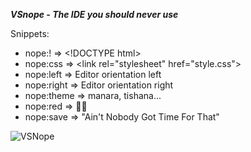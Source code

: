 ***VSnope - The IDE you should never use***

Snippets:
- nope:! => &lt;!DOCTYPE html&gt;
- nope:css => &lt;link rel="stylesheet" href="style.css"&gt;
- nope:left => Editor orientation left
- nope:right => Editor orientation right
- nope:theme => manara, tishana...
- nope:red => 🐰🥚
- nope:save => "Ain't Nobody Got Time For That"

![VSNope](assets/vsnope_original.gif "VSNope")
<!-- ![VSNope](assets/vsnope.gif "VSNope") -->
